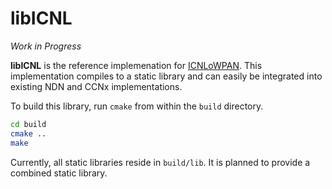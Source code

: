 # libICNL

_*Work in Progress*_

**libICNL** is the reference implemenation for [ICNLoWPAN](https://tools.ietf.org/html/draft-gundogan-icnrg-ccnlowpan-01).
This implementation compiles to a static library and can easily be integrated
into existing NDN and CCNx implementations.

To build this library, run `cmake` from within the `build` directory.
```sh
cd build
cmake ..
make
```

Currently, all static libraries reside in `build/lib`.
It is planned to provide a combined static library.
